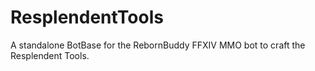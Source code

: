 # ResplendentTools
A standalone BotBase for the RebornBuddy FFXIV MMO bot to craft the Resplendent Tools.
